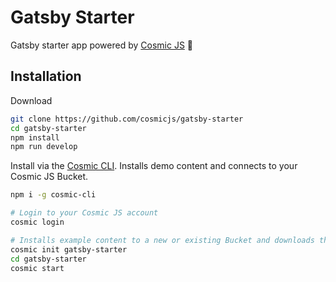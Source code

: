 # Gatsby Starter
Gatsby starter app powered by [Cosmic JS](https://cosmicjs.com) 🚀

## Installation
Download
```bash
git clone https://github.com/cosmicjs/gatsby-starter
cd gatsby-starter
npm install
npm run develop
```

Install via the [Cosmic CLI](https://github.com/cosmicjs/cosmic-cli). Installs demo content and connects to your Cosmic JS Bucket.
```bash
npm i -g cosmic-cli

# Login to your Cosmic JS account
cosmic login

# Installs example content to a new or existing Bucket and downloads the app locally
cosmic init gatsby-starter
cd gatsby-starter
cosmic start
```
